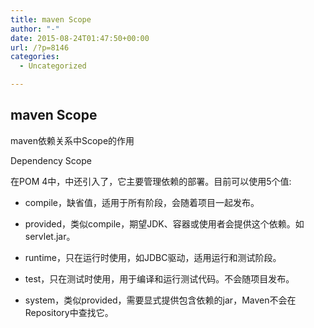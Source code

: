 ```yaml
---
title: maven Scope
author: "-"
date: 2015-08-24T01:47:50+00:00
url: /?p=8146
categories:
  - Uncategorized

---
```

## maven Scope
maven依赖关系中Scope的作用

Dependency Scope

在POM 4中，<dependency>中还引入了<scope>，它主要管理依赖的部署。目前<scope>可以使用5个值: 

* compile，缺省值，适用于所有阶段，会随着项目一起发布。
  
* provided，类似compile，期望JDK、容器或使用者会提供这个依赖。如servlet.jar。
  
* runtime，只在运行时使用，如JDBC驱动，适用运行和测试阶段。
  
* test，只在测试时使用，用于编译和运行测试代码。不会随项目发布。
  
* system，类似provided，需要显式提供包含依赖的jar，Maven不会在Repository中查找它。